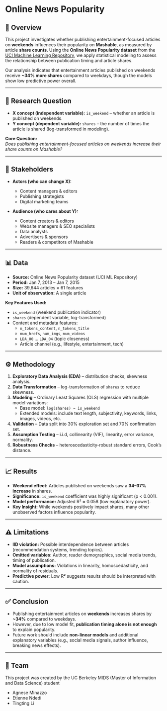 # Online News Popularity

## 📖 Overview
This project investigates whether publishing entertainment-focused articles on **weekends** influences their popularity on **Mashable**, as measured by article **share counts**. Using the **Online News Popularity dataset** from the [UCI Machine Learning Repository](https://archive.ics.uci.edu/dataset/332/online+news+popularity), we apply statistical modeling to assess the relationship between publication timing and article shares.

Our analysis indicates that entertainment articles published on weekends receive **~34% more shares** compared to weekdays, though the models show low predictive power overall.  

---

## 🎯 Research Question
- **X concept (independent variable):** `is_weekend` – whether an article is published on weekends.  
- **Y concept (dependent variable):** `shares` – the number of times the article is shared (log-transformed in modeling).  

**Core Question:**  
*Does publishing entertainment-focused articles on weekends increase their share counts on Mashable?*

---

## 👥 Stakeholders
- **Actors (who can change X):**
  - Content managers & editors  
  - Publishing strategists  
  - Digital marketing teams  

- **Audience (who cares about Y):**
  - Content creators & editors  
  - Website managers & SEO specialists  
  - Data analysts  
  - Advertisers & sponsors  
  - Readers & competitors of Mashable  

---

## 📊 Data
- **Source:** Online News Popularity dataset (UCI ML Repository)  
- **Period:** Jan 7, 2013 – Jan 7, 2015  
- **Size:** 39,644 articles × 61 features  
- **Unit of observation:** A single article  

**Key Features Used:**
- `is_weekend` (weekend publication indicator)  
- `shares` (dependent variable, log-transformed)  
- Content and metadata features:  
  - `n_tokens_content`, `n_tokens_title`  
  - `num_hrefs`, `num_imgs`, `num_videos`  
  - `LDA_00` … `LDA_04` (topic closeness)  
  - Article channel (e.g., lifestyle, entertainment, tech)  

---

## ⚙️ Methodology
1. **Exploratory Data Analysis (EDA)** – distribution checks, skewness analysis.  
2. **Data Transformation** – log-transformation of `shares` to reduce skewness.  
3. **Modeling** – Ordinary Least Squares (OLS) regression with multiple model variations:  
   - Base model: `log(shares) ~ is_weekend`  
   - Extended models: include text length, subjectivity, keywords, links, images, videos, etc.  
4. **Validation** – Data split into 30% exploration set and 70% confirmation set.  
5. **Assumption Testing** – i.i.d, collinearity (VIF), linearity, error variance, normality.  
6. **Robustness Checks** – heteroscedasticity-robust standard errors, Cook’s distance.  

---

## 📈 Results
- **Weekend effect:** Articles published on weekends saw a **34–37% increase** in shares.  
- **Significance:** `is_weekend` coefficient was highly significant (p < 0.001).  
- **Model performance:** Adjusted R² ≈ 0.058 (low explanatory power).  
- **Key Insight:** While weekends positively impact shares, many other unobserved factors influence popularity.  

---

## ⚠️ Limitations
- **IID violation:** Possible interdependence between articles (recommendation systems, trending topics).  
- **Omitted variables:** Author, reader demographics, social media trends, timing of publication.  
- **Model assumptions:** Violations in linearity, homoscedasticity, and normality of residuals.  
- **Predictive power:** Low R² suggests results should be interpreted with caution.  

---

## ✅ Conclusion
- Publishing entertainment articles on **weekends** increases shares by **~34%** compared to weekdays.  
- However, due to low model fit, **publication timing alone is not enough** to explain popularity.  
- Future work should include **non-linear models** and additional explanatory variables (e.g., social media signals, author influence, breaking news effects).  

---

## 👥 Team
This project was created by the UC Berkeley MIDS (Master of Information and Data Science) student 
- Agnese Minazzo
- Etienne Ndedi
- Tingting Li